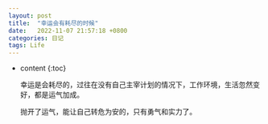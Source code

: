 ```yaml
---
layout: post
title:  "幸运会有耗尽的时候"
date:   2022-11-07 21:57:18 +0800
categories: 日记
tags: Life
---
```


* content
{:toc}

	幸运是会耗尽的，过往在没有自己主宰计划的情况下，工作环境，生活忽然变好，都是运气加成。


	抛开了运气，能让自己转危为安的，只有勇气和实力了。



